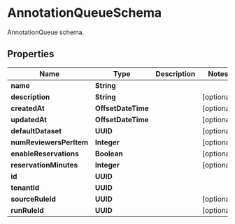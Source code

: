 

# AnnotationQueueSchema

AnnotationQueue schema.

## Properties

| Name | Type | Description | Notes |
|------------ | ------------- | ------------- | -------------|
|**name** | **String** |  |  |
|**description** | **String** |  |  [optional] |
|**createdAt** | **OffsetDateTime** |  |  [optional] |
|**updatedAt** | **OffsetDateTime** |  |  [optional] |
|**defaultDataset** | **UUID** |  |  [optional] |
|**numReviewersPerItem** | **Integer** |  |  [optional] |
|**enableReservations** | **Boolean** |  |  [optional] |
|**reservationMinutes** | **Integer** |  |  [optional] |
|**id** | **UUID** |  |  |
|**tenantId** | **UUID** |  |  |
|**sourceRuleId** | **UUID** |  |  [optional] |
|**runRuleId** | **UUID** |  |  [optional] |



